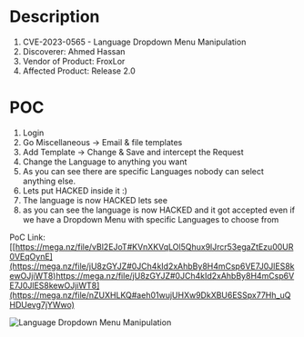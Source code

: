# Description

1. CVE-2023-0565 - Language Dropdown Menu Manipulation
1. Discoverer: Ahmed Hassan
1. Vendor of Product: FroxLor
1. Affected Product: Release 2.0 

# POC


1. Login
2. Go Miscellaneous -> Email & file templates
3. Add Template -> Change & Save and intercept the Request
4. Change the Language to anything you want
5. As you can see there are specific Languages nobody can select anything else.
6. Lets put HACKED inside it :)
7. The language is now HACKED lets see
8. as you can see the language is now HACKED and it got accepted even if we have a Dropdown Menu with specific Languages to choose from


PoC Link: [[https://mega.nz/file/vBl2EJoT#KVnXKVqLOl5Qhux9lJrcr53egaZtEzu00UR0VEqOynE](https://mega.nz/file/jU8zGYJZ#0JCh4kId2xAhbBy8H4mCsp6VE7J0JlES8kewOJjiWT8)https://mega.nz/file/jU8zGYJZ#0JCh4kId2xAhbBy8H4mCsp6VE7J0JlES8kewOJjiWT8](https://mega.nz/file/nZUXHLKQ#aeh01wujUHXw9DkXBU6ESSpx77Hh_uQHDUevg7jYWwo)

![Language Dropdown Menu Manipulation](https://github.com/ahmedvienna/Vulnerabilities/assets/80028768/30045dd5-d6f4-49d9-a796-44402344cad1)


